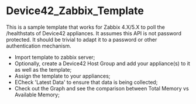 # Device42_Zabbix_Template
This is a sample template that works for Zabbix 4.X/5.X to poll the /healthstats of Device42 appliances. It
assumes this API is not password protected. It should be trivial to adapt it to a password or other
authentication mechanism.
- Import template to zabbix server;
- Optionally, create a Device42 Host Group and add your appliance(s) to it as well as the template;
- Assign the template to your appliances;
- ECheck 'Latest Data' to ensure that data is being collected;
- Check out the Graph and see the comparison between Total Memory vs Available Memory;
